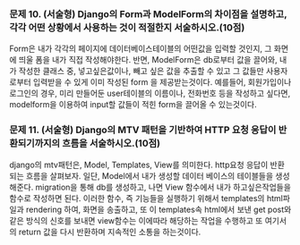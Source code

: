 ### 문제 10.  (서술형) Django의 Form과 ModelForm의 차이점을 설명하고, 각각 어떤 상황에서 사용하는 것이 적절한지 서술하시오.(10점)

Form은 내가 각각의 페이지에 데이터베이스테이블의 어떤값을 입력할 것인지, 그 화면에 띄울 폼을 내가 직접 작성해야한다.
반면, ModelForm은 db로부터 값을 끌어와, 내가 작성한 클래스 중, 넣고싶은값이나, 빼고 싶은 값을 추출할 수 있고 그 값들만 사용자로부터 입력받을 수 있게 이미 작성된 form 을 제공받는것이다.
예를들어, 회원가입이나 로그인의 경우, 미리 만들어둔 user테이블의 이름이나, 전화번호 등을 작성하고 싶다면, modelform을 이용하여 input할 값들이 적힌 form을 끌어올 수 있는것이다.

### 문제 11. (서술형) Django의 MTV 패턴을 기반하여 HTTP 요청 응답이 반환되기까지의 흐름을 서술하시오.(10점)

django의 mtv패턴은, Model, Templates, View를 의미한다.
http요청 응답이 반환 되는 흐름을 살펴보자.
일단, Model에서 내가 생성할 데이터 베이스의 테이블들을 생성해준다. migration을 통해 db를 생성하고, 나면
View 함수에서 내가 하고싶은작업들을 함수로 작성하면 된다. 
이러한 함수, 즉 기능들을 실행하기 위해서 templates의 html파일과 rendering 하여, 화면을 송출하고, 또 이 templates속 html에서 보낸 get post와 같은 방식의 신호를 보내면 view함수는 이에따라 해당하는 작업을 수행하고 또 여기서의 return 값을 다시 반환하며 지속적인 소통을 하는것이다.
